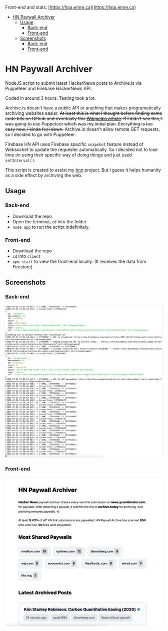 Front-end and stats: [https://hpa.emre.ca](https://hpa.emre.ca)

- [HN Paywall Archiver](#hn-paywall-archiver)
  - [Usage](#usage)
    - [Back-end](#back-end)
    - [Front-end](#front-end)
  - [Screenshots](#screenshots)
    - [Back-end](#back-end-1)
    - [Front-end](#front-end-1)

# HN Paywall Archiver

NodeJS script to submit latest HackerNews posts to Archive.is via Puppeteer and Firebase HackerNews API.

Coded in around 3 hours. Testing took a lot.

Archive.is doesn't have a public API or anything that makes programatically archiving websites easier. ~~At least this is what I thought before finding some code bits on Github and eventually this [Wikipedia article](https://en.wikipedia.org/wiki/Help:Using_archive.today). If I didn't see this, I was going to use Puppeteer which was my initial plan. Everything is too easy now, I kinda feel down.~~ Archive.is doesn't allow remote GET requests, so I decided to go with Puppeteer.

Firebase HN API uses Firebase specific `snapshot` feature instead of Websocket to update the requester automatically. So I decided not to lose time on using their specific way of doing things and just used `setInterval()`.

This script is created to assist my [hnn](https://github.com/EmreYYZ/hnn) project. But I guess it helps humanity as a side effect by archiving the web.

## Usage

### Back-end

- Download the repo
- Open the terminal, `cd` into the folder.
- `node app` to run the script indefinitely.

### Front-end

- Download the repo
- `cd` into `client`
- `npm start` to view the front-end locally. (It receives the data from Firestore)

## Screenshots

### Back-end

![HN paywall archiver is running and archiving](./screenshot-3.png "HN paywall archiver is running and archiving")

### Front-end

![HN paywall archiver is running and archiving](./screenshot-2.png "HN paywall archiver is running and archiving")
